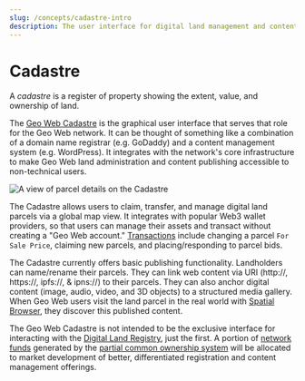 ```yaml
---
slug: /concepts/cadastre-intro
description: The user interface for digital land management and content publishing.
---
```


# Cadastre

A _cadastre_ is a register of property showing the extent, value, and ownership of land.

The [Geo Web Cadastre](https://geoweb.land/) is the graphical user interface that serves that role for the Geo Web network. It can be thought of something like a combination of a domain name registrar (e.g. GoDaddy) and a content management system (e.g. WordPress). It integrates with the network's core infrastructure to make Geo Web land administration and content publishing accessible to non-technical users.

![A view of parcel details on the Cadastre](/assets/cadastre-edit.png)

The Cadastre allows users to claim, transfer, and manage digital land parcels via a global map view. It integrates with popular Web3 wallet providers, so that users can manage their assets and transact without creating a "Geo Web account." [Transactions](./land-transaction-types) include changing a parcel `For Sale Price`, claiming new parcels, and placing/responding to parcel bids.

The Cadastre currently offers basic publishing functionality. Landholders can name/rename their parcels. They can link web content via URI (http://, https://, ipfs://, & ipns://) to their parcels. They can also anchor digital content (image, audio, video, and 3D objects) to a structured media gallery. When Geo Web users visit the land parcel in the real world with [Spatial Browser](./spatial-browsing), they discover this published content.

The Geo Web Cadastre is not intended to be the exclusive interface for interacting with the [Digital Land Registry](./digital-land-registry), just the first. A portion of [network funds](./network-funds) generated by the [partial common ownership system](./partial-common-ownership) will be allocated to market development of better, differentiated registration and content management offerings.
